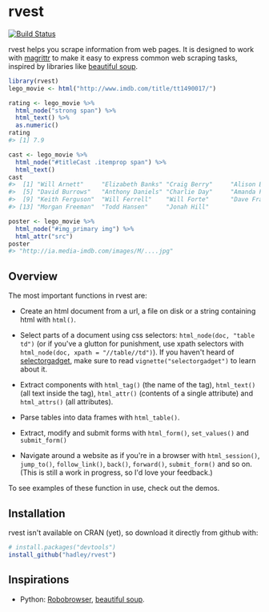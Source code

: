 # rvest

[![Build Status](https://travis-ci.org/hadley/rvest.png?branch=master)](https://travis-ci.org/hadley/rvest)

rvest helps you scrape information from web pages. It is designed to work with [magrittr](https://github.com/smbache/magrittr) to make it easy to express common web scraping tasks, inspired by libraries like [beautiful soup](http://www.crummy.com/software/BeautifulSoup/).

```R
library(rvest)
lego_movie <- html("http://www.imdb.com/title/tt1490017/")

rating <- lego_movie %>% 
  html_node("strong span") %>%
  html_text() %>%
  as.numeric()
rating
#> [1] 7.9

cast <- lego_movie %>%
  html_node("#titleCast .itemprop span") %>%
  html_text()
cast
#>  [1] "Will Arnett"     "Elizabeth Banks" "Craig Berry"     "Alison Brie"    
#>  [5] "David Burrows"   "Anthony Daniels" "Charlie Day"     "Amanda Farinos" 
#>  [9] "Keith Ferguson"  "Will Ferrell"    "Will Forte"      "Dave Franco"    
#> [13] "Morgan Freeman"  "Todd Hansen"     "Jonah Hill"     

poster <- lego_movie %>%
  html_node("#img_primary img") %>%
  html_attr("src")
poster
#> "http://ia.media-imdb.com/images/M/....jpg"
```

## Overview

The most important functions in rvest are:

* Create an html document from a url, a file on disk or a string containing
  html with `html()`.

* Select parts of a document using css selectors: `html_node(doc, "table td")`
  (or if you've a glutton for punishment, use xpath selectors with
  `html_node(doc, xpath = "//table//td")`). If you haven't heard of 
  [selectorgadget](http://selectorgadget.com/), make sure to read
  `vignette("selectorgadget")` to learn about it.

* Extract components with `html_tag()` (the name of the tag), `html_text()` 
  (all text inside the tag), `html_attr()` (contents of a single attribute) and 
  `html_attrs()` (all attributes).

* Parse tables into data frames with `html_table()`.

* Extract, modify and submit forms with `html_form()`, `set_values()` and
  `submit_form()`

* Navigate around a website as if you're in a browser with `html_session()`,
  `jump_to()`, `follow_link()`, `back()`, `forward()`, `submit_form()` and
  so on. (This is still a work in progress, so I'd love your feedback.)

To see examples of these function in use, check out the demos.

## Installation

rvest isn't available on CRAN (yet), so download it directly from github with:

```R
# install.packages("devtools")
install_github("hadley/rvest")
```

## Inspirations

* Python: [Robobrowser](http://robobrowser.readthedocs.org/en/latest/readme.html),
  [beautiful soup](http://www.crummy.com/software/BeautifulSoup/).
